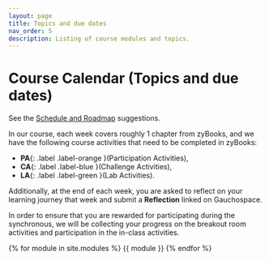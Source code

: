 ```yaml
---
layout: page
title: Topics and due dates
nav_order: 5
description: Listing of course modules and topics.
---
```


# Course Calendar (Topics and due dates)

See the [Schedule and Roadmap]({{site.url}}/{{site.baseurl}}/success/#time-management-and-scheduling) suggestions. 

In our course, each week covers roughly 1 chapter from zyBooks, and we have the following course activities that need to be completed in zyBooks: 
* **PA**{: .label .label-orange }(Participation Activities), 
* **CA**{: .label .label-blue }(Challenge Activities), 
* **LA**{: .label .label-green }(Lab Activities).

Additionally, at the end of each week, you are asked to reflect on your learning journey that week and submit a **Reflection** linked on Gauchospace.

In order to ensure that you are rewarded for participating during the synchronous, we will be collecting your progress on the breakout room activities and participation in the in-class activities.

{% for module in site.modules %}
{{ module }}
{% endfor %}
